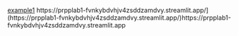 
[example1]([https://prpplab1-fvnkybdvhjv4zsddzamdvy.streamlit.app/](https://prpplab1-fvnkybdvhjv4zsddzamdvy.streamlit.app/)https://prpplab1-fvnkybdvhjv4zsddzamdvy.streamlit.app/)
https://prpplab1-fvnkybdvhjv4zsddzamdvy.streamlit.app/](https://prpplab1-fvnkybdvhjv4zsddzamdvy.streamlit.app/)https://prpplab1-fvnkybdvhjv4zsddzamdvy.streamlit.app
